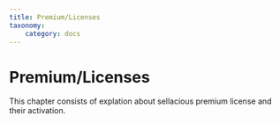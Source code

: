 ```yaml
---
title: Premium/Licenses
taxonomy:
    category: docs
---
```




# Premium/Licenses

This chapter consists of explation about sellacious premium license and their activation.